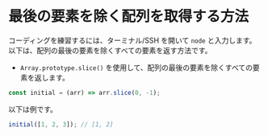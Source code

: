 # 最後の要素を除く配列を取得する方法

コーディングを練習するには、ターミナル/SSH を開いて `node` と入力します。以下は、配列の最後の要素を除くすべての要素を返す方法です。

- `Array.prototype.slice()` を使用して、配列の最後の要素を除くすべての要素を返します。

```js
const initial = (arr) => arr.slice(0, -1);
```

以下は例です。

```js
initial([1, 2, 3]); // [1, 2]
```
